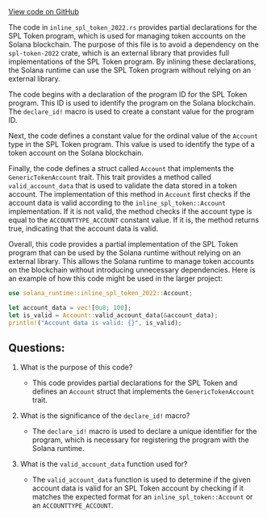
[View code on GitHub](https://github.com/solana-labs/solana/blob/master/runtime/src/inline_spl_token_2022.rs)

The code in `inline_spl_token_2022.rs` provides partial declarations for the SPL Token program, which is used for managing token accounts on the Solana blockchain. The purpose of this file is to avoid a dependency on the `spl-token-2022` crate, which is an external library that provides full implementations of the SPL Token program. By inlining these declarations, the Solana runtime can use the SPL Token program without relying on an external library.

The code begins with a declaration of the program ID for the SPL Token program. This ID is used to identify the program on the Solana blockchain. The `declare_id!` macro is used to create a constant value for the program ID.

Next, the code defines a constant value for the ordinal value of the `Account` type in the SPL Token program. This value is used to identify the type of a token account on the Solana blockchain.

Finally, the code defines a struct called `Account` that implements the `GenericTokenAccount` trait. This trait provides a method called `valid_account_data` that is used to validate the data stored in a token account. The implementation of this method in `Account` first checks if the account data is valid according to the `inline_spl_token::Account` implementation. If it is not valid, the method checks if the account type is equal to the `ACCOUNTTYPE_ACCOUNT` constant value. If it is, the method returns true, indicating that the account data is valid.

Overall, this code provides a partial implementation of the SPL Token program that can be used by the Solana runtime without relying on an external library. This allows the Solana runtime to manage token accounts on the blockchain without introducing unnecessary dependencies. Here is an example of how this code might be used in the larger project:

```rust
use solana_runtime::inline_spl_token_2022::Account;

let account_data = vec![0u8; 100];
let is_valid = Account::valid_account_data(&account_data);
println!("Account data is valid: {}", is_valid);
```
## Questions: 
 1. What is the purpose of this code?
    - This code provides partial declarations for the SPL Token and defines an `Account` struct that implements the `GenericTokenAccount` trait.

2. What is the significance of the `declare_id!` macro?
    - The `declare_id!` macro is used to declare a unique identifier for the program, which is necessary for registering the program with the Solana runtime.

3. What is the `valid_account_data` function used for?
    - The `valid_account_data` function is used to determine if the given account data is valid for an SPL Token account by checking if it matches the expected format for an `inline_spl_token::Account` or an `ACCOUNTTYPE_ACCOUNT`.